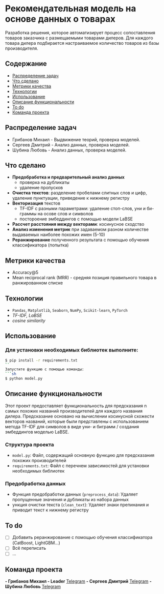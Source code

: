 # Рекомендательная модель на основе данных о товарах
Разработка решения, которое автоматизирует процесс сопоставления товаров заказчика с размещаемыми товарами дилеров.
Для каждого товара дилера подбирается настраиваемое количество товаров из базы производителя.

## Содержание
- [Распределение задач](#распределение-задач)
- [Что сделано](#что-сделано)
- [Метрики качества](#метрики-качества)
- [Технологии](#технологии)
- [Использование](#использование)
- [Описание функциональности](#описание-функциональности)
- [To do](#to-do)
- [Команда проекта](#команда-проекта)

## Распределение задач
- Грибанов Михаил - Выдвижение теорий, проверка моделей.     
- Сергеев Дмитрий - Анализ данных, проверка моделей.  
- Шубина Любовь - Анализ данных, проверка моделей.

## Что сделано
- **Предобработка и предварительный анализ данных**
  - проверка на дубликаты
  - удаление пропусков
- **Очистка текстов**: разделение пробелами слитных слов и цифр, удаление пунктуации, приведение к нижнему регистру
- **Векторизация** текстов
    - TF-IDF с разными параметрами: удаление стоп-слов, уни и би-граммы на осове слов и символов
    - постороение эмбеддингов с помощью модели LaBSE
- **Рассчет расстояния между векторами**: косинусное сходство
- **Анализ изменения метрик** при задаваемом разном количестве выдаваемых наиболее похожих имен (5-10)
- **Реранжирование** полученного результата с помощью обучения классификатора (попытка)

## Метрики качества
- Accuracy@5
- Mean reciprocal rank (MRR) - средняя позиция правильного товара в ранжированном списке
  
## Технологии
- `Pandas`, `Matplotlib`, `Seaborn`, `NumPy`, `Scikit-learn`, `PyTorch`
-  *TF-IDF, LaBSE*
-  *cosine similarity*

## Использование
### Для установки необходимых библиотек выполните:
```sh
$ pip install -r requirements.txt
``
Запустите функцию с помощью команды:
```sh
$ python model.py
```

## Описание функциональности
Этот проект предоставляет функциональность для предсказания n самых похожих названий производителей для каждого названия дилера. Предсказание основано на вычислении косинусной схожести векторов названий, которые были представлены с использованием метода TF-IDF для символов в виде уни- и биграмм / создания эмбеддингов моделью LaBSE.
### Структура проекта
- `model.py`: Файл, содержащий основную функцию для предсказания похожих производителей
- `requirements.txt`: Файл с перечнем зависимостей для установки необходимых библиотек
### Предобработка данных
- Функция предобработки данных (`preprocess_data`): Удаляет пропущенные значения и дубликаты из набора данных
- ункция очистки текста (`clean_text`): Удаляет знаки препинания и приводит текст к нижнему регистру


## To do
- [ ] Добавить реранжирование с помощью обучения классификатора (CatBoost, LightGBM...)
- [ ] Всё переписать
- [ ] ...

## Команда проекта
**- Грибанов Михаил - Leader** [Telegram](https://t.me/gribanov_m) 
**- Сергеев Дмитрий**   [Telegram](https://t.me/SDI84) 
**- Шубина Любовь** [Telegram](https://t.me/luybashu) 
